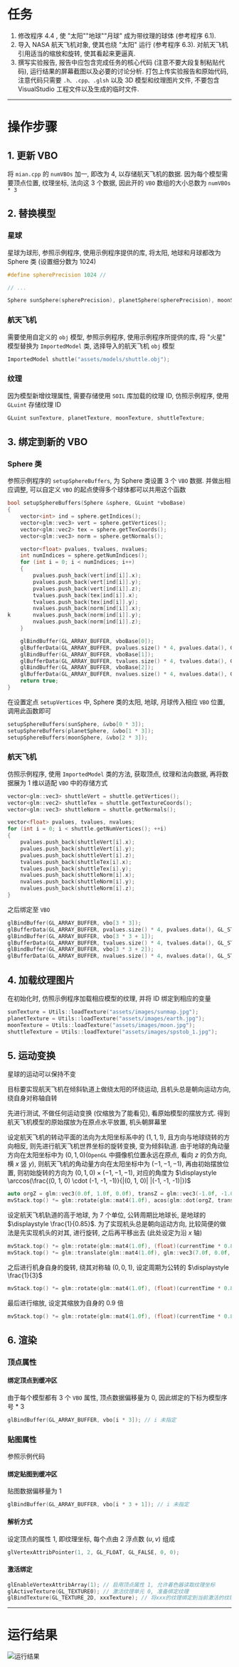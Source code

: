 # 任务
1. 修改程序 4.4 , 使 "太阳""地球""月球" 成为带纹理的球体 (参考程序 6.1).
2. 导入 NASA 航天飞机对象, 使其也绕 "太阳" 运行 (参考程序 6.3). 对航天飞机引用适当的缩放和旋转, 使其看起来更逼真.
3. 撰写实验报告, 报告中应包含完成任务的核心代码 (注意不要大段复制粘贴代码), 运行结果的屏幕截图以及必要的讨论分析. 打包上传实验报告和原始代码, 注意代码只需要 `.h、.cpp、.glsh` 以及 3D 模型和纹理图片文件, 不要包含 VisualStudio 工程文件以及生成的临时文件.

---

# 操作步骤
## 1. 更新 VBO
将 `mian.cpp` 的 `numVBOs` 加一, 即改为 4, 以存储航天飞机的数据. 因为每个模型需要顶点位置, 纹理坐标, 法向这 3 个数据, 因此开的 `VBO` 数组的大小总数为 `numVBOs * 3`

## 2. 替换模型
### 星球
星球为球形, 参照示例程序, 使用示例程序提供的库, 将太阳, 地球和月球都改为 Sphere 类 (设置细分数为 1024)
```cpp
#define spherePrecision 1024 //

// ...

Sphere sunSphere(spherePrecision), planetSphere(spherePrecision), moonSphere(spherePrecision);
```

### 航天飞机
需要使用自定义的 `obj` 模型, 参照示例程序, 使用示例程序所提供的库, 将 "火星" 模型替换为 `ImportedModel` 类, 选择导入的航天飞机 `obj` 模型
```cpp
ImportedModel shuttle("assets/models/shuttle.obj");
```

### 纹理
因为模型新增纹理属性, 需要存储使用 `SOIL` 库加载的纹理 ID, 仿照示例程序, 使用 `GLuint` 存储纹理 ID
```cpp
GLuint sunTexture, planetTexture, moonTexture, shuttleTexture;
```

## 3. 绑定到新的 VBO
### Sphere 类
参照示例程序的 `setupSphereBuffers`, 为 Sphere 类设置 3 个 `VBO` 数据. 并做出相应调整, 可以自定义 `VBO` 的起点使得多个球体都可以共用这个函数
```cpp
bool setupSphereBuffers(Sphere &sphere, GLuint *vboBase)
{
	vector<int> ind = sphere.getIndices();
	vector<glm::vec3> vert = sphere.getVertices();
	vector<glm::vec2> tex = sphere.getTexCoords();
	vector<glm::vec3> norm = sphere.getNormals();

	vector<float> pvalues, tvalues, nvalues;
	int numIndices = sphere.getNumIndices();
	for (int i = 0; i < numIndices; i++)
	{
		pvalues.push_back(vert[ind[i]].x);
		pvalues.push_back(vert[ind[i]].y);
		pvalues.push_back(vert[ind[i]].z);
		tvalues.push_back(tex[ind[i]].x);
		tvalues.push_back(tex[ind[i]].y);
		nvalues.push_back(norm[ind[i]].x);
k		nvalues.push_back(norm[ind[i]].y);
		nvalues.push_back(norm[ind[i]].z);
	}

	glBindBuffer(GL_ARRAY_BUFFER, vboBase[0]);
	glBufferData(GL_ARRAY_BUFFER, pvalues.size() * 4, pvalues.data(), GL_STATIC_DRAW);
	glBindBuffer(GL_ARRAY_BUFFER, vboBase[1]);
	glBufferData(GL_ARRAY_BUFFER, tvalues.size() * 4, tvalues.data(), GL_STATIC_DRAW);
	glBindBuffer(GL_ARRAY_BUFFER, vboBase[2]);
	glBufferData(GL_ARRAY_BUFFER, nvalues.size() * 4, nvalues.data(), GL_STATIC_DRAW);
	return true;
}
```

在设置定点 `setupVertices` 中, Sphere 类的太阳, 地球, 月球传入相应 `VBO` 位置, 调用此函数即可
```cpp
setupSphereBuffers(sunSphere, &vbo[0 * 3]);
setupSphereBuffers(planetSphere, &vbo[1 * 3]);
setupSphereBuffers(moonSphere, &vbo[2 * 3]);
```

### 航天飞机
仿照示例程序, 使用 `ImportedModel` 类的方法, 获取顶点, 纹理和法向数据, 再将数据展为 1 维以适配 `VBO` 中的存储方式
```cpp
vector<glm::vec3> shuttleVert = shuttle.getVertices();
vector<glm::vec2> shuttleTex = shuttle.getTextureCoords();
vector<glm::vec3> shuttleNorm = shuttle.getNormals();

vector<float> pvalues, tvalues, nvalues;
for (int i = 0; i < shuttle.getNumVertices(); ++i)
{
	pvalues.push_back(shuttleVert[i].x);
	pvalues.push_back(shuttleVert[i].y);
	pvalues.push_back(shuttleVert[i].z);
	tvalues.push_back(shuttleTex[i].x);
	tvalues.push_back(shuttleTex[i].y);
	nvalues.push_back(shuttleNorm[i].x);
	nvalues.push_back(shuttleNorm[i].y);
	nvalues.push_back(shuttleNorm[i].z);
}
```

之后绑定至 `VBO`
```cpp
glBindBuffer(GL_ARRAY_BUFFER, vbo[3 * 3]);
glBufferData(GL_ARRAY_BUFFER, pvalues.size() * 4, pvalues.data(), GL_STATIC_DRAW);
glBindBuffer(GL_ARRAY_BUFFER, vbo[3 * 3 + 1]);
glBufferData(GL_ARRAY_BUFFER, tvalues.size() * 4, tvalues.data(), GL_STATIC_DRAW);
glBindBuffer(GL_ARRAY_BUFFER, vbo[3 * 3 + 2]);
glBufferData(GL_ARRAY_BUFFER, nvalues.size() * 4, nvalues.data(), GL_STATIC_DRAW);
```

## 4. 加载纹理图片
在初始化时, 仿照示例程序加载相应模型的纹理, 并将 ID 绑定到相应的变量
```cpp
sunTexture = Utils::loadTexture("assets/images/sunmap.jpg");
planetTexture = Utils::loadTexture("assets/images/earth.jpg");
moonTexture = Utils::loadTexture("assets/images/moon.jpg");
shuttleTexture = Utils::loadTexture("assets/images/spstob_1.jpg");
```

## 5. 运动变换
星球的运动可以保持不变

目标要实现航天飞机在倾斜轨道上做绕太阳的环绕运动, 且机头总是朝向运动方向, 绕自身对称轴自转

先进行测试, 不做任何运动变换 (仅缩放为了能看见), 看原始模型的摆放方式. 得到航天飞机模型的原始摆放为在原点水平放置, 机头朝屏幕里

设定航天飞机的转动平面的法向为太阳坐标系中的 $(1, 1, 1)$, 且方向与地球绕转的方向相反, 则先进行航天飞机世界坐标的旋转变换, 变为倾斜轨道. 由于地球的角动量方向在太阳坐标中为 $(0, 1, 0)$(`OpenGL` 中摄像机位置永远在原点, 看向 $z$ 的负方向, 横 $x$ 竖 $y$), 则航天飞机的角动量方向在太阳坐标中为 $(-1, -1, -1)$, 再由初始摆放位置, 则初始旋转的方向为 $(0, 1, 0) \times (-1, -1, -1)$, 对应的角度为 $\displaystyle \arccos(\frac{(0, 1, 0) \cdot (-1, -1, -1)}{|(0, 1, 0)| |(-1, -1, -1)|})$
```cpp
auto orgZ = glm::vec3(0.0f, 1.0f, 0.0f), transZ = glm::vec3(-1.0f, -1.0f, -1.0f);
mvStack.top() *= glm::rotate(glm::mat4(1.0f), acos(glm::dot(orgZ, transZ) / ((glm::length(orgZ)) * (glm::length(transZ)))), glm::cross(orgZ, transZ))
```

设定航天飞机轨道的高于地球, 为 7 个单位, 公转周期比地球长, 是地球的 $\displaystyle \frac{1}{0.85}$. 为了实现机头总是朝向运动方向, 比较简便的做法是先实现机头的对其, 进行旋转, 之后再平移出去 (此处设定为沿 $x$ 轴)
```cpp
mvStack.top() *= glm::rotate(glm::mat4(1.0f), (float)(currentTime * 0.85), orgZ);
mvStack.top() *= glm::translate(glm::mat4(1.0f), glm::vec3(7.0f, 0.0f, 0.0f));
```

之后进行机身自身的旋转, 绕其对称轴 $(0, 0, 1)$, 设定周期为公转的 $\displaystyle \frac{1}{3}$
```cpp
mvStack.top() *= glm::rotate(glm::mat4(1.0f), (float)(currentTime * 0.85 * 3), glm::vec3(0.0, 0.0, 1.0));
```

最后进行缩放, 设定其缩放为自身的 0.9 倍
```cpp
mvStack.top() *= glm::rotate(glm::mat4(1.0f), (float)(currentTime * 0.85 * 3), glm::vec3(0.0, 0.0, 1.0));
```

## 6. 渲染
### 顶点属性
#### 绑定顶点到缓冲区
由于每个模型都有 3 个 `VBO` 属性, 顶点数据偏移量为 0, 因此绑定的下标为模型序号 \* 3
```cpp
glBindBuffer(GL_ARRAY_BUFFER, vbo[i * 3]); // i 未指定
```

### 贴图属性
参照示例代码

#### 绑定贴图到缓冲区
贴图数据偏移量为 1
```cpp
glBindBuffer(GL_ARRAY_BUFFER, vbo[i * 3 + 1]); // i 未指定
```

#### 解析方式
设定顶点的属性 1, 即纹理坐标, 每个点由 2 浮点数 $(u, v)$ 组成
```cpp
glVertexAttribPointer(1, 2, GL_FLOAT, GL_FALSE, 0, 0);
```

#### 激活绑定
```cpp
glEnableVertexAttribArray(1); // 启用顶点属性 1, 允许着色器读取纹理坐标
glActiveTexture(GL_TEXTURE0); // 激活纹理单元 0, 准备绑定纹理
glBindTexture(GL_TEXTURE_2D, xxxTexture); // 将xxx的纹理绑定到当前激活的纹理单元 // xxx 未定义
```

---

# 运行结果
![运行结果](assets/E88F5F0C8F6F74E1277C66D31356D82B.png)
